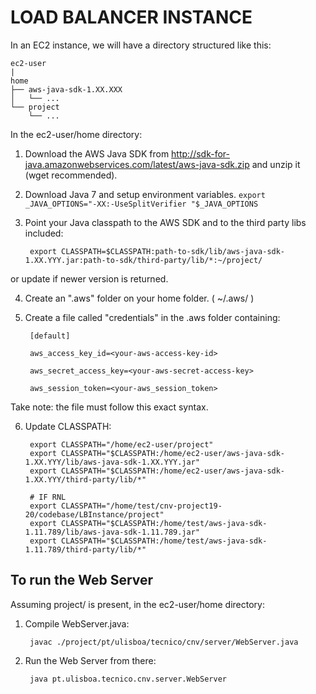 # LOAD BALANCER INSTANCE

In an EC2 instance, we will have a directory structured like this:

```
ec2-user
|
home
├── aws-java-sdk-1.XX.XXX
│   └── ...
└── project
    └── ...
```

In the ec2-user/home directory:
1) Download the AWS Java SDK from http://sdk-for-java.amazonwebservices.com/latest/aws-java-sdk.zip  and unzip it (wget recommended).

2) Download Java 7 and setup environment variables. ```export _JAVA_OPTIONS="-XX:-UseSplitVerifier "$_JAVA_OPTIONS```

3) Point your Java classpath to the AWS SDK and to the third party libs included:
  
        export CLASSPATH=$CLASSPATH:path-to-sdk/lib/aws-java-sdk-1.XX.YYY.jar:path-to-sdk/third-party/lib/*:~/project/

  or update if newer version is returned.

4) Create an ".aws" folder on your home folder. ( ~/.aws/ )

5) Create a file called "credentials" in the .aws folder containing:

        [default]

        aws_access_key_id=<your-aws-access-key-id>

        aws_secret_access_key=<your-aws-secret-access-key>
        
        aws_session_token=<your-aws_session_token>
  
Take note: the file must follow this exact syntax.

6) Update CLASSPATH:

        export CLASSPATH="/home/ec2-user/project"
        export CLASSPATH="$CLASSPATH:/home/ec2-user/aws-java-sdk-1.XX.YYY/lib/aws-java-sdk-1.XX.YYY.jar"
        export CLASSPATH="$CLASSPATH:/home/ec2-user/aws-java-sdk-1.XX.YYY/third-party/lib/*"

        # IF RNL
        export CLASSPATH="/home/test/cnv-project19-20/codebase/LBInstance/project"
        export CLASSPATH="$CLASSPATH:/home/test/aws-java-sdk-1.11.789/lib/aws-java-sdk-1.11.789.jar"
        export CLASSPATH="$CLASSPATH:/home/test/aws-java-sdk-1.11.789/third-party/lib/*"


## To run the Web Server
Assuming project/ is present, in the ec2-user/home directory:
1) Compile WebServer.java:
          
        javac ./project/pt/ulisboa/tecnico/cnv/server/WebServer.java
        
2) Run the Web Server from there:
        
        java pt.ulisboa.tecnico.cnv.server.WebServer
        
        
        




